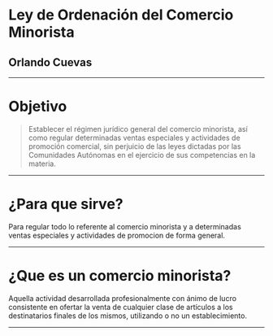 <!-- $theme: default -->

Ley de Ordenación del Comercio Minorista
===

## Orlando Cuevas

---

# Objetivo
>Establecer el régimen jurídico general del comercio minorista, así como regular determinadas ventas especiales y actividades de promoción comercial, sin perjuicio de las leyes dictadas por las Comunidades Autónomas en el ejercicio de sus competencias en la materia.

---

# ¿Para que sirve?

Para regular todo lo referente al comercio minorista y a determinadas ventas especiales y actividades de promocion de forma general.


---

# ¿Que es un comercio minorista?

Aquella actividad desarrollada profesionalmente con ánimo de lucro consistente en ofertar la venta de cualquier clase de artículos a los destinatarios finales de los mismos, utilizando o no un establecimiento.

---

